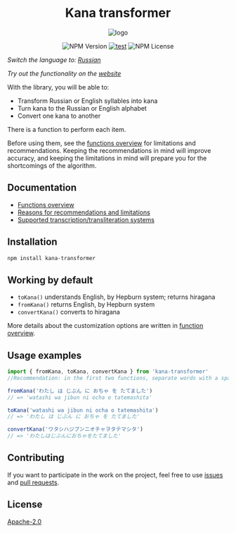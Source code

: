 <h1 align='center'>Kana transformer</h1>

<p align='center'><img src="https://raw.githubusercontent.com/18degrees/kana-transformer/main/assets/logo.png" alt='logo'/></p>

<div align='center'>

![NPM Version](https://img.shields.io/npm/v/kana-transformer) [![test](https://github.com/18degrees/kana-transformer/actions/workflows/tests.yml/badge.svg?event=push)](https://github.com/18degrees/kana-transformer/actions/workflows/tests.yml) ![NPM License](https://img.shields.io/npm/l/kana-transformer)

</div>

_Switch the language to: [Russian](readme-ru.md)_

_Try out the functionality on the [website](https://18degrees.github.io/kana-transformer-web/)_

With the library, you will be able to:

- Transform Russian or English syllables into kana
- Turn kana to the Russian or English alphabet
- Convert one kana to another

There is a function to perform each item. 

Before using them, see the [functions overview](docs/en/functions.md) for limitations and recommendations. Keeping the recommendations in mind will improve accuracy, and keeping the limitations in mind will prepare you for the shortcomings of the algorithm.

## Documentation

- [Functions overview](docs/en/functions.md)
- [Reasons for recommendations and limitations](docs/en/explanation.md)
- [Supported transcription/transliteration systems](docs/en/systems.md)

## Installation

```bash
npm install kana-transformer
```

## Working by default

- `toKana()` understands English, by Hepburn system; returns hiragana
- `fromKana()` returns English, by Hepburn system
- `convertKana()` converts to hiragana

More details about the customization options are written in [function overview](docs/en/functions.md).

## Usage examples

```javascript
import { fromKana, toKana, convertKana } from 'kana-transformer'
//Recommendation: in the first two functions, separate words with a space

fromKana('わたし は じぶん に おちゃ を たてました')
// => 'watashi wa jibun ni ocha o tatemashita'

toKana('watashi wa jibun ni ocha o tatemashita')
// => 'わたし は じぶん に おちゃ を たてました'

convertKana('ワタシハジブンニオチャヲタテマシタ')
// => 'わたしはじぶんにおちゃをたてました'
```

## Contributing

If you want to participate in the work on the project, feel free to use [issues](https://github.com/18degrees/kana-transformer/issues) and [pull requests](https://github.com/18degrees/kana-transformer/pulls).

## License

[Apache-2.0](LICENSE)
